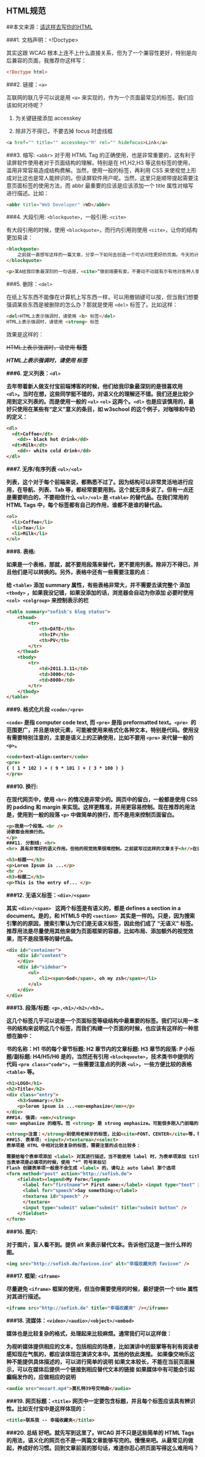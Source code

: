 HTML规范
---

##本文来源：[请这样去写你的HTML](http://sofish.de/1688)

###1. 文档声明：<!Doctype>

其实这跟 WCAG 根本上连不上什么直接关系，但为了一个兼容性更好，特别是向后兼容的页面，我推荐你这样写：

```html
<!Doctype html>
```
 



###2. 链接：```<a>```

互联网的联几乎可以说是用 ```<a>``` 来实现的，作为一个页面最常见的标签。我们应该如何对待呢？

1. 为关键链接添加 accesskey

2. 除非万不得已，不要去掉 focus 时虚线框

```html
<a href="" title="" accesskey="M" rel="" hidefocus>Link</a>
```

###3. 缩写: ```<abbr>```
对于用 HTML Tag 的正确使用，也是非常重要的，这有利于读屏软件使用者对于页面结构的理解。特别是在 H1,H2,H3 等这些标签的使用，滥用非常容易造成结构费解。当然，使用一般的标签，再利用 CSS 来使视觉上形成对比这也是常人能辨识的。但读屏软件用户呢。当然，这里只是顺带提起需要注意页面标签的使用方法，而 abbr 最重要的应该是应该添加一个 title 属性对缩写进行描述。比如：

```html
<abbr title="Web Developer" >WD</abbr>
```
###4. 大段引用: ```<blockquote>```，一般引用: ```<cite>```

有大段引用的时候，使用 ```<blockquote>```，而行内引用则使用 ```<cite>```，让你的结构更加易读：

```html
<blockquote>
    之前就一直想写这样的一篇文章，分享一下如何去创造一个可访问性更好的页面。今天的计划里有一条把 HTML Tag 和 WCAG 标准结合起来。我推荐你这样去写你的 HTML，让某些人的生活可以更容易。
</blockquote>

<p>某A给我印象最深刻的一句话是，<cite>“做前端要有爱。不要动不动就有朩有地对各种人使用咆哮体”</cite>。</p>
```

###5. 删除：```<del>```

在纸上写东西不能像在计算机上写东西一样，可以用撤销键可以按，但当我们想要强调某些东西是被删除的怎么办？那就是使用 ```<del>``` 标签了。比如这样：

```html
<del>HTML上表示强调时，请使用 <b> 标签</del>
HTML上表示强调时，请使用 <strong> 标签
```

效果是这样的：

~~HTML上表示强调时，请使用 <b> 标签~~

*HTML上表示强调时，请使用 <strong> 标签*

###6. 定义列表：```<dl>```

去年带着新人做支付宝前端博客的时候，他们给我印象最深刻的是很喜欢用 ```<dl>```。当时在想，这些同学挺不错的，对语义化的理解还不错。我们还是比较少用到定义列表的。而是使用一般的 ```<ul>``` ```<ol>``` 这两个。```<dl>``` 也是应该慎用的，最好只使用在某些有“定义”意义的条目，如 w3school 的这个例子，对咖啡和牛奶的定义：

```html
<dl>
  <dt>Coffee</dt>
    <dd>- black hot drink</dd>
  <dt>Milk</dt>
    <dd>- white cold drink</dd>
</dl>
```

###7. 无序/有序列表 ```<ul>/<ol>```

列表，这个对于每个前端来说，都熟悉不过了。因为结构可以非常灵活地进行应用，在导航、列表、Tab 等，都经常要要用到。这个就无须多说了。但有一点还是需要明白的，不要相信什么 ```<ul>/<ol>``` 是 ```<table>``` 的替代品。在我们常用的 HTML Tags 中，每个标签都有自己的作用，谁都不是谁的替代品。

```html
<ol>
  <li>Coffee</li>
  <li>Tea</li>
  <li>Milk</li>
</ol>
```

###8. 表格: <table>

如果是一个表格，那就，就不要用段落来替代，更不要用列表。除非万不得已，并且他们是可以转换的。另外，表格中还有一些需要注意的点：

给 ```<table>``` 添加 summary 属性，有些表格非常大，并不需要去读完整个
添加 ```<tbody>``` ，如果我没记错，如果没添加的话，浏览器会自动为你添加
必要时使用 ```<col> <colgroup>``` 来控制表示的栏

```html
<table summary="sofish's blog status">
    <thead>
        <tr>
            <th>DATE</th>
            <th>IP</th>
            <th>PV</th>
        </tr>
    </thead>
    <tbody>
        <tr>
            <td>2011.3.11</td>
            <td>3000</td>
            <td>8000</td>
        </tr>
    </tbody>
</table>
```

###9. 格式化片段 ```<code>/<pre>```

```<code>``` 是指 computer code text, 而 ```<pre>``` 是指 preformatted text。```<pre> ```的范围更广，并且是块状元素，可能被使用来格式化各种文本，特别是代码。使用没有需要特别注意的，主要是语义上的正确使用，比如不要用 ```<pre>``` 来代替一般的 ```<p>```。

```html
<code>text-align:center</code>
<pre>
{ ( 1 * 102 ) + ( 9 * 101 ) + ( 3 * 100 ) }
</pre>
```

###10. 换行: <br>

在现代网页中，使用 ```<br>``` 的情况是非常少的。网页中的留白，一般都是使用 CSS 的 padding 和 margin 来实现。这样更精准，并用更容易控制。现在推荐的用法是，使用到一般的段落 ```<p>``` 中做简单的换行，而不是用来控制页面留白。

```html
<p>我是一个段落。<br />
诗歌都会用换行的。
</p>
###11. 分割线: <hr>
<hr> 具有非常好的语义作用。但他的视觉效果很难控制。之前就写过这样的文章关于<hr/>在各浏览器中的问题。一般也都很少用。如果专门为读屏软件使用者提供单独页面的话，或许 <hr> ```会大有用处。

<h3>标题一</h3>
<p>Lorem Ipsum is ...</p>
<hr />
<h3>标题二</h3>
<p>This is the entry of... </p>
```

###12. 无语义标签：```<div>/<span>```

其实 ```<div>/<span> ``` 这两个标签是有语义的，都是 defines a section in a document。是的，和 HTML5 中的 ```<section> ```其实是一样的。只是，因为搜索引擎的的原因，搜索引擎认为它们是无语义标签，因此他们成了 “无语义” 标签。推荐用法是尽量使用其他来做为页面框架的容器，比如布局、添加额外的视觉效果，而不是段落等的替代品。

```html
<div id="container">
    <div id="content">
    </div>
    <div id="sidebar">
        <ul>
            <li><span>God</span>, oh my zsh</span></li>
        </ul>
    </div>
</div>
```

###13. 段落/标题: ```<p>,<h1>/<h2>/<h3>…```

这几个标签几乎可以说是一个页面标签等级结构中最重要的标签。我们可以用一本书的结构来说明这几个标签，而我们构建一个页面的时候，也应该有这样的一种思想在脑中：

书的名称：H1
书的每个章节标题: H2
章节内的文章标题: H3
章节的段落: P
小标题/副标题: H4/H5/H6
是的，当然还有引用 ```<blockquoute>```，技术类书中提供的代码 ```<pre class="code">```，一些需要注意点的列表 ```<ul>```，一些方便比较的表格 ```<table>``` 等。

```html
<h1>LOGO</h1>
<h2>Title</h2>
<div class="entry">
    <h3>Summary:</h3>
    <p>lorem ipsum is ...<em>emphasize</em></p>
</div>
###14. 强调: <em>/<strong>
<em> emphasize 的缩写。而 <strong> 是 strong emphasize。可能很多刚入门前端的同学会对 <em>、<strong>、<cite> 、<i>、<b> 这几个标签的使用拿捏不准。<i> 和 <b> 基本上是被废置的，相当于现在的 <em> 和 <strong>，一般情况下他们对于内容重要性的排序是这样的：strong > em ≈ cite。 

<strong>注意：</strong>别使用老掉牙的标签，比如<cite>FONT、CENTER</cite>等，特别是 <em>FONT</em>。
###15. 表单项: <input>/<textarea>/<select>
表单项是 HTML 中相对比较复杂的标签，需要注意的点也比较多：

需要给每个表单项添加 <label> 对其进行描述，当不能使用 label 时，为表单项添加 title 属性
当表单项是必填项的时候，使用 “*“ 符号来标记
Flash 创建表单项一般是不会生成 <label> 的，请勾上 auto label 那个选项
<form method="post" action="http://sofish.de">
    <fieldset><legend>My Form</legend>
      <label for="firstname">* First name:</label> <input type="text" id="firstname" />
      <label for="speech">Say something:</label>
      <textarea id="speech" />
      </textare>
      <input type="submit" value="submit" title="submit button" />
    </fieldset>
</form>
```

###16. 图片: <img>

对于图片，盲人看不到。提供 alt 来表示替代文本。告诉他们这是一张什么样的图。

```html
<img src="http://sofish.de/favicon.ico" alt="幸福收藏夹的 favicon" />
```

###17. 框架: ```<iframe>```

尽量避免 ```<iframe>``` 框架的使用，但当你需要使用的时候，最好提供一个 title 属性对其进行描述。

```html
<iframe src="http://sofish.de" title="幸福收藏夹" /></iframe>
```
###18. 流媒体：```<video>/<audio>/<object>/<embed>```

媒体也是比较复杂的格式，处理起来比较麻烦。通常我们可以这样做：

为视听媒体提供相应的文本，包括相应的场景，比如演讲中的鼓掌等有利有阅读者感知现在气氛的，都应该体现在演讲文本中。其他的依此类推。
如果像交响乐这种不能提供具体描述的，可以进行简单的说明
如果文本较长，不能在当前页面展示，可以在媒体后提供一个链接到相应替代文本的链接
如果媒体中有可能会引起癫痫发作的，应做相应的说明

```html
<audio src="mozart.mp4">莫扎特39号交响曲</audio>
```

###19. 网页标题：```<title>```
网页中一定要包含标题，并且每个标签应该具有辨识性。比如支付宝中是这样体现的：

```html
<title>联系我 -- 幸福收藏夹</title>
```


###20. 总结
好吧。就先写到这里了。WCAG 并不只是这些简单的 HTML Tags 的用法，语义化的网页也不是一两篇文章能够写完的。慢慢来吧。从最常见的做起，养成好的习惯。回到文章前面的那句话，难道你忍心把页面写得这么难用吗？